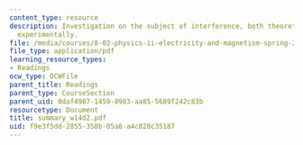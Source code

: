 ```yaml
---
content_type: resource
description: Investigation on the subject of interference, both theoretically and
  experimentally.
file: /media/courses/8-02-physics-ii-electricity-and-magnetism-spring-2007/f9e3f5dd2855358b85a8a4c820c35187_summary_w14d2.pdf
file_type: application/pdf
learning_resource_types:
- Readings
ocw_type: OCWFile
parent_title: Readings
parent_type: CourseSection
parent_uid: 0daf4987-1459-8983-aa85-5689f242c83b
resourcetype: Document
title: summary_w14d2.pdf
uid: f9e3f5dd-2855-358b-85a8-a4c820c35187
---
```

